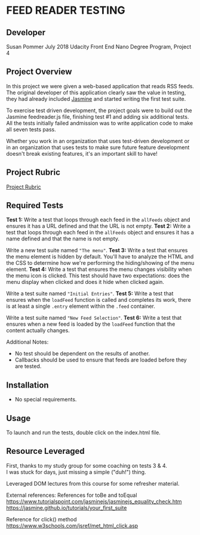 # FEED READER TESTING

## Developer
Susan Pommer
July 2018
Udacity Front End Nano Degree Program, Project 4

## Project Overview
In this project we were given a web-based application that reads RSS feeds. The original developer of this application clearly saw the value in testing, they had already included [Jasmine](http://jasmine.github.io/) and started writing the first test suite.

To exercise test driven development, the project goals were to build out the Jasmine feedreader.js file, 
finishing test #1 and adding six additional tests. All the tests initially failed andmission was to write application code to make all seven tests pass.

Whether you work in an organization that uses test-driven development or in an organization that uses tests to make sure future feature development doesn't break existing features, it's an important skill to have!

## Project Rubric
[Project Rubric](https://review.udacity.com/#!/projects/3442558598/rubric)

## Required Tests 
**Test 1:** Write a test that loops through each feed in the `allFeeds` object and ensures it has a URL defined and that the URL is not empty.
**Test 2:**  Write a test that loops through each feed in the `allFeeds` object and ensures it has a name defined and that the name is not empty.

Write a new test suite named `"The menu"`.
**Test 3:**  Write a test that ensures the menu element is hidden by default. You'll have to analyze the HTML and the CSS to determine how we're performing the hiding/showing of the menu element.
**Test 4:**  Write a test that ensures the menu changes visibility when the menu icon is clicked. This test should have two expectations: does the menu display when clicked and does it hide when clicked again.

Write a test suite named `"Initial Entries"`.
**Test 5:** Write a test that ensures when the `loadFeed` function is called and completes its work, there is at least a single `.entry` element within the `.feed` container.

Write a test suite named `"New Feed Selection"`.
**Test 6:**  Write a test that ensures when a new feed is loaded by the `loadFeed` function that the content actually changes.

Additional Notes:
* No test should be dependent on the results of another.
* Callbacks should be used to ensure that feeds are loaded before they are tested.

## Installation
* No special requirements.

## Usage
To launch and run the tests, double click on the index.html file.

## Resource Leveraged
First, thanks to my study group for some coaching on tests 3 & 4.  
I was stuck for days, just missing a simple ("duh!") thing. 

Leveraged DOM lectures from this course for some refresher material.  

External references: 
References for toBe and toEqual 
https://www.tutorialspoint.com/jasminejs/jasminejs_equality_check.htm
https://jasmine.github.io/tutorials/your_first_suite

Reference for click() method
https://www.w3schools.com/jsref/met_html_click.asp
